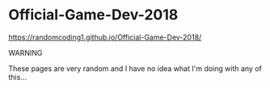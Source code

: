 # Official-Game-Dev-2018

https://randomcoding1.github.io/Official-Game-Dev-2018/

WARNING

These pages are very random and I have no idea what I'm doing with any of this...
